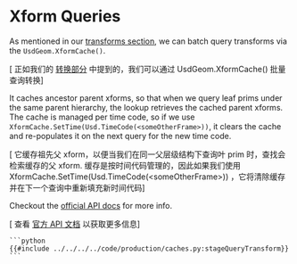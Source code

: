 # Xform Queries <a name="xform"></a>
As mentioned in our [transforms section](../../core/elements/transform.md), we can batch query transforms via the `UsdGeom.XformCache()`.

[ 正如我们的 [转换部分](../../core/elements/transform.md) 中提到的，我们可以通过 UsdGeom.XformCache() 批量查询转换]

It caches ancestor parent xforms, so that when we query leaf prims under the same parent hierarchy, the lookup retrieves the cached parent xforms. The cache is managed per time code, so if we use `XformCache.SetTime(Usd.TimeCode(<someOtherFrame>))`, it clears the cache and re-populates it on the next query for the new time code.

[ 它缓存祖先父 xform，以便当我们在同一父层级结构下查询叶 prim 时，查找会检索缓存的父 xform. 缓存是按时间代码管理的，因此如果我们使用 XformCache.SetTime(Usd.TimeCode(\<someOtherFrame\>)) ，它将清除缓存并在下一个查询中重新填充新时间代码]

Checkout the [official API docs](https://openusd.org/dev/api/class_usd_geom_xform_cache.html) for more info.

[ 查看 [官方 API 文档](https://openusd.org/dev/api/class_usd_geom_xform_cache.html) 以获取更多信息]

~~~admonish info title=""
```python
{{#include ../../../../code/production/caches.py:stageQueryTransform}}
```
~~~
